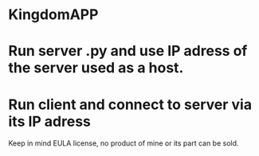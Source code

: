 # KingdomAPP

# Run server .py and use IP adress of the server used as a host.
# Run client and connect to server via its IP adress

Keep in mind EULA license, no product of mine or its part can be sold. 
